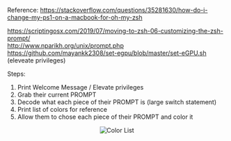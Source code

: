 Reference: https://stackoverflow.com/questions/35281630/how-do-i-change-my-ps1-on-a-macbook-for-oh-my-zsh
           <div>https://scriptingosx.com/2019/07/moving-to-zsh-06-customizing-the-zsh-prompt/</div>
           <div>http://www.nparikh.org/unix/prompt.php</div>
           <div>https://github.com/mayankk2308/set-egpu/blob/master/set-eGPU.sh (eleveate privileges)</div>

Steps:
1. Print Welcome Message / Elevate privileges
2. Grab their current PROMPT
3. Decode what each piece of their PROMPT is (large switch statement)
4. Print list of colors for reference
5. Allow them to chose each piece of their PROMPT and color it


<p align="center">
  <img src="https://github.com/kyletimmermans/zsh-color-prompt-tool/blob/master/resources/color-list.png?raw=true" alt="Color List"/>
</p>
